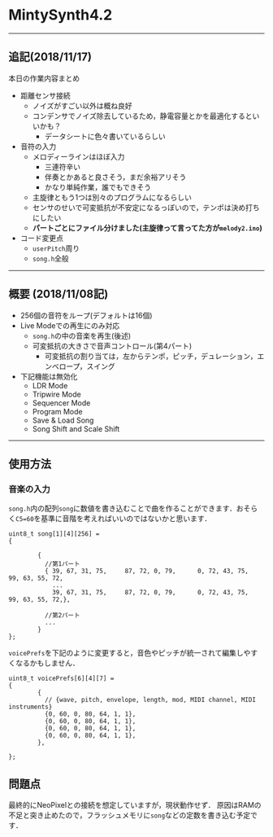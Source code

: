 # MintySynth4.2
----
## 追記(2018/11/17)
本日の作業内容まとめ
- 距離センサ接続
	- ノイズがすごい以外は概ね良好
	- コンデンサでノイズ除去しているため，静電容量とかを最適化するといいかも？
		- データシートに色々書いているらしい
- 音符の入力
	- メロディーラインはほぼ入力
		- 三連符辛い
		- 伴奏とかあると良さそう，まだ余裕アリそう
		- かなり単純作業，誰でもできそう
	- 主旋律ともう1つは別々のプログラムになるらしい
	- センサのせいで可変抵抗が不安定になるっぽいので，テンポは決め打ちにしたい
	- **パートごとにファイル分けました(主旋律って言ってた方が`melody2.ino`)**
- コード変更点
	- `userPitch`周り
	- `song.h`全般
----
## 概要 (2018/11/08記)
- 256個の音符をループ(デフォルトは16個)
- Live Modeでの再生にのみ対応
	- `song.h`の中の音楽を再生(後述)
	- 可変抵抗の大きさで音声コントロール(第4パート)
		- 可変抵抗の割り当ては，左からテンポ，ピッチ，デュレーション，エンベロープ，スイング
- 下記機能は無効化
	- LDR Mode
	- Tripwire Mode
	- Sequencer Mode
	- Program Mode
	- Save & Load Song
	- Song Shift and Scale Shift
----
## 使用方法
### 音楽の入力
`song.h`内の配列`song`に数値を書き込むことで曲を作ることができます．おそらく`C5=60`を基準に音階を考えればいいのではないかと思います．
```
uint8_t song[1][4][256] =
{

        {
          //第1パート
          { 39, 67, 31, 75,     87, 72, 0, 79,      0, 72, 43, 75,      99, 63, 55, 72,
            ...
            39, 67, 31, 75,     87, 72, 0, 79,      0, 72, 43, 75,      99, 63, 55, 72,},

          //第2パート
          ...
        }
};
```
`voicePrefs`を下記のように変更すると，音色やピッチが統一されて編集しやすくなるかもしません．
```
uint8_t voicePrefs[6][4][7] =
{
        {
          // {wave, pitch, envelope, length, mod, MIDI channel, MIDI instruments}
          {0, 60, 0, 80, 64, 1, 1},
          {0, 60, 0, 80, 64, 1, 1},
          {0, 60, 0, 80, 64, 1, 1},
          {0, 60, 0, 80, 64, 1, 1},
        },

};
```

## 問題点
最終的にNeoPixelとの接続を想定していますが，現状動作せず．
原因はRAMの不足と突き止めたので，フラッシュメモリに`song`などの定数を書き込む予定です．
